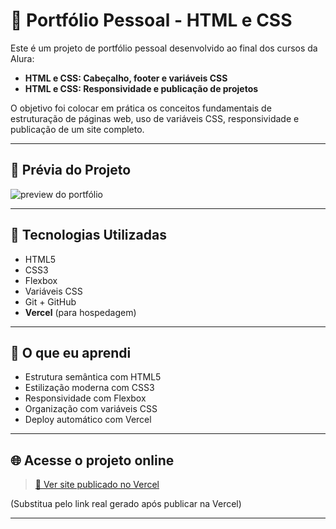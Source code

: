 # 💼 Portfólio Pessoal - HTML e CSS

Este é um projeto de portfólio pessoal desenvolvido ao final dos cursos da Alura:

- **HTML e CSS: Cabeçalho, footer e variáveis CSS**
- **HTML e CSS: Responsividade e publicação de projetos**

O objetivo foi colocar em prática os conceitos fundamentais de estruturação de páginas web, uso de variáveis CSS, responsividade e publicação de um site completo.

---

## 📸 Prévia do Projeto

![preview do portfólio](./assets/img/preview%20do%20portfólio.jpg) <!-- Substitua com o caminho correto ou link da imagem -->

---

## 🚀 Tecnologias Utilizadas

- HTML5  
- CSS3  
- Flexbox  
- Variáveis CSS  
- Git + GitHub  
- **Vercel** (para hospedagem)

---

## 🧠 O que eu aprendi

- Estrutura semântica com HTML5  
- Estilização moderna com CSS3  
- Responsividade com Flexbox  
- Organização com variáveis CSS  
- Deploy automático com Vercel

---

## 🌐 Acesse o projeto online

> [🔗 Ver site publicado no Vercel](https://seu-projeto.vercel.app)

(Substitua pelo link real gerado após publicar na Vercel)

---
